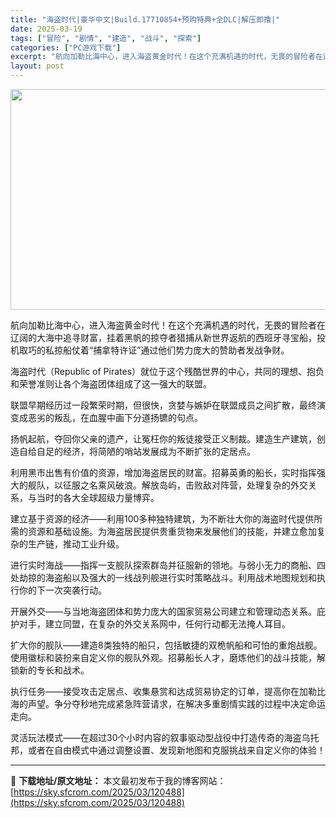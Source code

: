 ```yaml
---
title: "海盗时代|豪华中文|Build.17710854+预购特典+全DLC|解压即撸|"
date: 2025-03-19
tags: ["冒险", "剧情", "建造", "战斗", "探索"]
categories: ["PC游戏下载"]
excerpt: "航向加勒比海中心，进入海盗黄金时代！在这个充满机遇的时代，无畏的冒险者在辽阔的大海中追寻财富，挂着黑帆的掠夺者猎捕从新世界返航的西班牙寻宝船，投机取巧的私掠船仗着“捕拿特许证”通过他们势力庞大的赞助者发战争财。 海盗时代（Republic of Pirates）就位于这个残酷世界的中心，共同的理想、&hellip;"
layout: post
---
```


<img class="aligncenter size-full wp-image-120448" src="https://sky.sfcrom.com/wp-content/uploads/2025/03/2025031907312871.webp" alt="" width="616" height="353" />

航向加勒比海中心，进入海盗黄金时代！在这个充满机遇的时代，无畏的冒险者在辽阔的大海中追寻财富，挂着黑帆的掠夺者猎捕从新世界返航的西班牙寻宝船，投机取巧的私掠船仗着“捕拿特许证”通过他们势力庞大的赞助者发战争财。

海盗时代（Republic of Pirates）就位于这个残酷世界的中心，共同的理想、抱负和荣誉准则让各个海盗团体组成了这一强大的联盟。

联盟早期经历过一段繁荣时期，但很快，贪婪与嫉妒在联盟成员之间扩散，最终演变成恶劣的叛乱，在血腥中画下分道扬镳的句点。

扬帆起航，夺回你父亲的遗产，让冤枉你的叛徒接受正义制裁。建造生产建筑，创造自给自足的经济，将简陋的哨站发展成为不断扩张的定居点。

利用黑市出售有价值的资源，增加海盗居民的财富。招募英勇的船长，实时指挥强大的舰队，以征服之名乘风破浪。解放岛屿，击败敌对阵营，处理复杂的外交关系，与当时的各大全球超级力量博弈。

建立基于资源的经济——利用100多种独特建筑，为不断壮大你的海盗时代提供所需的资源和基础设施。为海盗居民提供贵重货物来发展他们的技能，并建立愈加复杂的生产链，推动工业升级。

进行实时海战——指挥一支舰队探索群岛并征服新的领地。与弱小无力的商船、四处劫掠的海盗船以及强大的一线战列舰进行实时策略战斗。利用战术地图规划和执行你的下一次突袭行动。

开展外交——与当地海盗团体和势力庞大的国家贸易公司建立和管理动态关系。庇护对手，建立同盟，在复杂的外交关系网中，任何行动都无法掩人耳目。

扩大你的舰队——建造8类独特的船只，包括敏捷的双桅帆船和可怕的重炮战舰。使用徽标和装扮来自定义你的舰队外观。招募船长人才，磨炼他们的战斗技能，解锁新的专长和战术。

执行任务——接受攻击定居点、收集悬赏和达成贸易协定的订单，提高你在加勒比海的声望。争分夺秒地完成紧急阵营请求，在解决多重剧情实践的过程中决定命运走向。

灵活玩法模式——在超过30个小时内容的叙事驱动型战役中打造传奇的海盗乌托邦，或者在自由模式中通过调整设置、发现新地图和克服挑战来自定义你的体验！

---
📖 **下载地址/原文地址：** 本文最初发布于我的博客网站：[https://sky.sfcrom.com/2025/03/120488](https://sky.sfcrom.com/2025/03/120488)
